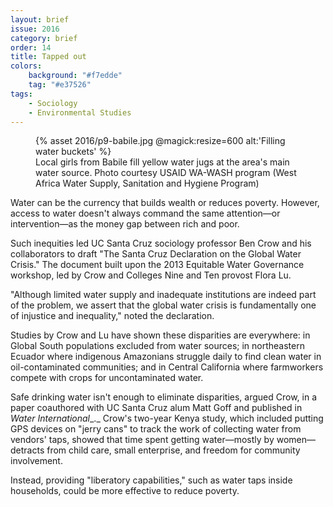 ```yaml
---
layout: brief
issue: 2016
category: brief
order: 14
title: Tapped out
colors:
    background: "#f7edde"
    tag: "#e37526"
tags:
    - Sociology
    - Environmental Studies 
---
```


<figure>
{% asset 2016/p9-babile.jpg @magick:resize=600 alt:'Filling water buckets' %}
<figcaption>Local girls from Babile fill yellow water jugs at the area's main water source. Photo courtesy USAID WA-WASH program (West Africa Water Supply, Sanitation and Hygiene Program)</figcaption>
</figure>

Water can be the currency that builds wealth or reduces poverty. However, access to water doesn't always command the same attention&mdash;or intervention&mdash;as the money gap between rich and poor.

Such inequities led UC Santa Cruz sociology professor Ben Crow and his collaborators to draft "The Santa Cruz Declaration on the Global Water Crisis." The document built upon the 2013 Equitable Water Governance workshop, led by Crow and Colleges Nine and Ten provost Flora Lu.

"Although limited water supply and inadequate institutions are indeed part of the problem, we assert that the global water crisis is fundamentally one of injustice and inequality," noted the declaration.

Studies by Crow and Lu have shown these disparities are everywhere: in Global South populations excluded from water sources; in northeastern Ecuador where indigenous Amazonians struggle daily to find clean water in oil-contaminated communities; and in Central California where farmworkers compete with crops for uncontaminated water.

Safe drinking water isn't enough to eliminate disparities, argued Crow, in a paper coauthored with UC Santa Cruz alum Matt Goff and published in _Water International__._ Crow's two-year Kenya study, which included putting GPS devices on "jerry cans" to track the work of collecting water from vendors' taps, showed that time spent getting water&mdash;mostly by women&mdash;detracts from child care, small enterprise, and freedom for community involvement.

Instead, providing "liberatory capabilities," such as water taps inside households, could be more effective to reduce poverty.
